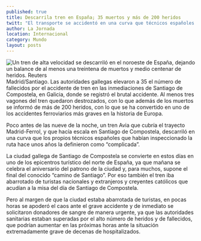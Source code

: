 ```yaml
---
published: true
title: Descarrila tren en España; 35 muertos y más de 200 heridos
twitt: "El transporte se accidentó en una curva que técnicos españoles definieron como \"complicada\"."
author: La Jornada
location: Internacional
category: Mundo
layout: posts
---
```


![Un tren de alta velocidad se descarriló en el noroeste de España, dejando un balance de al menos una treintena de muertos y medio centenar de heridos. Reuters](http://i.imgur.com/Ba9jI5am.jpg)Madrid/Santiago. Las autoridades gallegas elevaron a 35 el número de fallecidos por el accidente de tren en las inmediaciones de Santiago de Compostela, en Galicia, donde se registró el brutal accidente. Al menos tres vagones del tren quedaron destrozados, con lo que además de los muertos se informó de más de 200 heridos, con lo que se ha convertido en uno de los accidentes ferroviarios más graves en la historia de Europa.

Poco antes de las nueve de la noche, un tren Avia que cubría el trayecto Madrid-Ferrol, y que hacía escala en Santiago de Compostela, descarriló en una curva que los propios técnicos españoles que habían inspeccionado la ruta hace unos años la definieron como “complicada”.

La ciudad gallega de Santiago de Compostela se convierte en estos días en uno de los epicentros turístico del norte de España, ya que mañana se celebra el aniversario del patrono de la ciudad y, para muchos, supone el final del conocido “camino de Santiago”. Por eso también el tren iba abarrotado de turistas nacionales y extranjeros y creyentes católicos que acudían a la misa del día de Santiago de Compostela.

Pero al margen de que la ciudad estaba abarrotada de turistas, en pocas horas se apoderó el caos ante el grave accidente y de inmediato se solicitaron donadores de sangre de manera urgente, ya que las autoridades sanitarias estaban superadas por el alto número de heridos y de fallecidos, que podrían aumentar en las próximas horas ante la situación extremadamente grave de decenas de hospitalizados.
